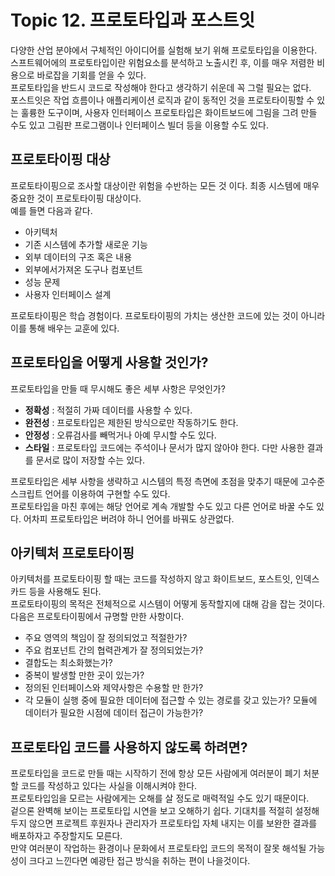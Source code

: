 # Topic 12. 프로토타입과 포스트잇

다양한 산업 분야에서 구체적인 아이디어를 실험해 보기 위해 프로토타입을 이용한다.  
스프트웨어에의 프로토타입이란 위험요소를 분석하고 노출시킨 후, 이를 매우 저렴한 비용으로 바로잡을 기회를 얻을 수 있다.  
프로토타입을 반드시 코드로 작성해야 한다고 생각하기 쉬운데 꼭 그럴 필요는 없다.  
포스트잇은 작업 흐름이나 애플리케이션 로직과 같이 동적인 것을 프로토타이핑할 수 있는 훌륭한 도구이며, 사용자 인터페이스 프로토타입은 화이트보드에 그림을 그려 만들 수도 있고 그림판 프로그램이나 인터페이스 빌더 등을 이용할 수도 있다.  

## 프로토타이핑 대상
프로토타이핑으로 조사할 대상이란 위험을 수반하는 모든 것 이다. 최종 시스템에 매우 중요한 것이 프로토타이핑 대상이다.  
예를 들면 다음과 같다.  
 - 아키텍처
 - 기존 시스템에 추가할 새로운 기능
 - 외부 데이터의 구조 혹은 내용
 - 외부에서가져온 도구나 컴포넌트
 - 성능 문제
 - 사용자 인터페이스 설계

프로토타이핑은 학습 경험이다. 프로토타이핑의 가치는 생산한 코드에 있는 것이 아니라 이를 통해 배우는 교훈에 있다.  

## 프로토타입을 어떻게 사용할 것인가?
프로토타입을 만들 때 무시해도 좋은 세부 사항은 무엇인가?
 - **정확성** : 적절히 가짜 데이터를 사용할 수 있다.
 - **완전성** : 프로토타입은 제한된 방식으로만 작동하기도 한다.
 - **안정성** : 오류검사를 빼먹거나 아예 무시할 수도 있다.
 - **스타일** : 프로토타입 코드에는 주석이나 문서가 많지 않아야 한다. 다만 사용한 결과를 문서로 많이 저장할 수는 있다.

프로토타입은 세부 사항을 생략하고 시스템의 특정 측면에 초점을 맞추기 때문에 고수준 스크립트 언어를 이용하여 구현할 수도 있다.  
프로토타입을 마친 후에는 해당 언어로 계속 개발할 수도 있고 다른 언어로 바꿀 수도 있다. 어차피 프로토타입은 버려야 하니 언어를 바꿔도 상관없다.  

## 아키텍처 프로토타이핑
아키텍처를 프로토타이핑 할 때는 코드를 작성하지 않고 화이트보드, 포스트잇, 인덱스카드 등을 사용해도 된다.  
프로토타이핑의 목적은 전체적으로 시스템이 어떻게 동작할지에 대해 감을 잡는 것이다.  
다음은 프로토타이핑에서 규명할 만한 사항이다. 
 - 주요 영역의 책임이 잘 정의되었고 적절한가?
 - 주요 컴포넌트 간의 협력관계가 잘 정의되었는가?
 - 결합도는 최소화했는가?
 - 중복이 발생할 만한 곳이 있는가?
 - 정의된 인터페이스와 제약사항은 수용할 만 한가?
 - 각 모듈이 실행 중에 필요한 데이터에 접근할 수 있는 경로를 갖고 있는가? 모듈에 데이터가 필요한 시점에 데이터 접근이 가능한가?

## 프로토타입 코드를 사용하지 않도록 하려면?
프로토타입을 코드로 만들 때는 시작하기 전에 항상 모든 사람에게 여러분이 폐기 처분할 코드를 작성하고 있다는 사실을 이해시켜야 한다.  
프로토타입임을 모르는 사람에게는 오해를 살 정도로 매력적일 수도 있기 때문이다.  
겉으론 완벽해 보이는 프로토타입 시연을 보고 오해하기 쉽다. 기대치를 적절히 설정해 두지 않으면 프로젝트 후원자나 관리자가 프로토타입 자체 내지는 이를 보완한 결과를 배포하자고 주장할지도 모른다.  
만약 여러분이 작업하는 환경이나 문화에서 프로토타입 코드의 목적이 잘못 해석될 가능성이 크다고 느낀다면 예광탄 접근 방식을 취하는 편이 나을것이다.  

